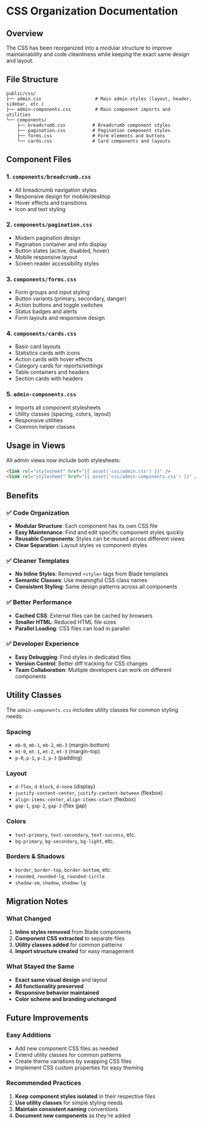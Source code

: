 # CSS Organization Documentation

## Overview

The CSS has been reorganized into a modular structure to improve maintainability and code cleanliness while keeping the exact same design and layout.

## File Structure

```
public/css/
├── admin.css                    # Main admin styles (layout, header, sidebar, etc.)
├── admin-components.css         # Main component imports and utilities
└── components/
    ├── breadcrumb.css          # Breadcrumb component styles
    ├── pagination.css          # Pagination component styles
    ├── forms.css               # Form elements and buttons
    └── cards.css               # Card components and layouts
```

## Component Files

### 1. `components/breadcrumb.css`

-   All breadcrumb navigation styles
-   Responsive design for mobile/desktop
-   Hover effects and transitions
-   Icon and text styling

### 2. `components/pagination.css`

-   Modern pagination design
-   Pagination container and info display
-   Button states (active, disabled, hover)
-   Mobile responsive layout
-   Screen reader accessibility styles

### 3. `components/forms.css`

-   Form groups and input styling
-   Button variants (primary, secondary, danger)
-   Action buttons and toggle switches
-   Status badges and alerts
-   Form layouts and responsive design

### 4. `components/cards.css`

-   Basic card layouts
-   Statistics cards with icons
-   Action cards with hover effects
-   Category cards for reports/settings
-   Table containers and headers
-   Section cards with headers

### 5. `admin-components.css`

-   Imports all component stylesheets
-   Utility classes (spacing, colors, layout)
-   Responsive utilities
-   Common helper classes

## Usage in Views

All admin views now include both stylesheets:

```html
<link rel="stylesheet" href="{{ asset('css/admin.css') }}" />
<link rel="stylesheet" href="{{ asset('css/admin-components.css') }}" />
```

## Benefits

### ✅ **Code Organization**

-   **Modular Structure**: Each component has its own CSS file
-   **Easy Maintenance**: Find and edit specific component styles quickly
-   **Reusable Components**: Styles can be reused across different views
-   **Clear Separation**: Layout styles vs component styles

### ✅ **Cleaner Templates**

-   **No Inline Styles**: Removed `<style>` tags from Blade templates
-   **Semantic Classes**: Use meaningful CSS class names
-   **Consistent Styling**: Same design patterns across all components

### ✅ **Better Performance**

-   **Cached CSS**: External files can be cached by browsers
-   **Smaller HTML**: Reduced HTML file sizes
-   **Parallel Loading**: CSS files can load in parallel

### ✅ **Developer Experience**

-   **Easy Debugging**: Find styles in dedicated files
-   **Version Control**: Better diff tracking for CSS changes
-   **Team Collaboration**: Multiple developers can work on different components

## Utility Classes

The `admin-components.css` includes utility classes for common styling needs:

### Spacing

-   `mb-0`, `mb-1`, `mb-2`, `mb-3` (margin-bottom)
-   `mt-0`, `mt-1`, `mt-2`, `mt-3` (margin-top)
-   `p-0`, `p-1`, `p-2`, `p-3` (padding)

### Layout

-   `d-flex`, `d-block`, `d-none` (display)
-   `justify-content-center`, `justify-content-between` (flexbox)
-   `align-items-center`, `align-items-start` (flexbox)
-   `gap-1`, `gap-2`, `gap-3` (flex gap)

### Colors

-   `text-primary`, `text-secondary`, `text-success`, etc.
-   `bg-primary`, `bg-secondary`, `bg-light`, etc.

### Borders & Shadows

-   `border`, `border-top`, `border-bottom`, etc.
-   `rounded`, `rounded-lg`, `rounded-circle`
-   `shadow-sm`, `shadow`, `shadow-lg`

## Migration Notes

### What Changed

1. **Inline styles removed** from Blade components
2. **Component CSS extracted** to separate files
3. **Utility classes added** for common patterns
4. **Import structure created** for easy management

### What Stayed the Same

-   **Exact same visual design** and layout
-   **All functionality preserved**
-   **Responsive behavior maintained**
-   **Color scheme and branding unchanged**

## Future Improvements

### Easy Additions

-   Add new component CSS files as needed
-   Extend utility classes for common patterns
-   Create theme variations by swapping CSS files
-   Implement CSS custom properties for easy theming

### Recommended Practices

1. **Keep component styles isolated** in their respective files
2. **Use utility classes** for simple styling needs
3. **Maintain consistent naming** conventions
4. **Document new components** as they're added
